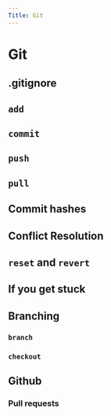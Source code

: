 ```yaml
---
Title: Git
---
```


# Git

## .gitignore

## ```add```

## ```commit```

## ```push```

## ```pull```

## Commit hashes

## Conflict Resolution

## ```reset``` and ```revert```

## If you get stuck

## Branching

### ```branch```

### ```checkout```

## Github

### Pull requests